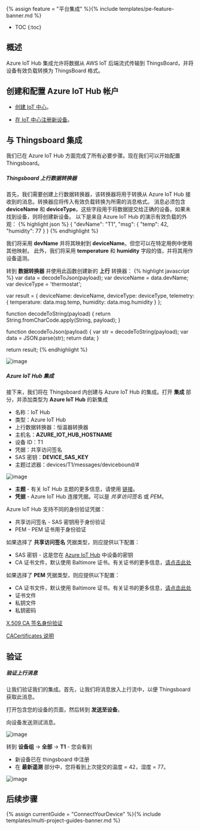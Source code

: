 {% assign feature = "平台集成" %}{% include templates/pe-feature-banner.md %}

* TOC
{:toc}


## 概述

Azure IoT Hub 集成允许将数据从 AWS IoT 后端流式传输到 ThingsBoard，并将设备有效负载转换为 ThingsBoard 格式。

  <object width="80%" data="/images/user-guide/integrations/azure/iot-hub-integration.svg"></object>

## 创建和配置 Azure IoT Hub 帐户

- [创建 IoT 中心](https://docs.microsoft.com/en-us/azure/iot-hub/iot-hub-create-through-portal#create-an-iot-hub)。

- [在 IoT 中心注册新设备](https://docs.microsoft.com/en-us/azure/iot-hub/iot-hub-create-through-portal#register-a-new-device-in-the-iot-hub)。

## 与 Thingsboard 集成
我们已在 Azure IoT Hub 方面完成了所有必要步骤。现在我们可以开始配置 Thingsboard。

##### Thingsboard 上行数据转换器

首先，我们需要创建上行数据转换器，该转换器将用于转换从 Azure IoT Hub 接收到的消息。转换器应将传入有效负载转换为所需的消息格式。
消息必须包含 **deviceName** 和 **deviceType**。这些字段用于将数据提交给正确的设备。如果未找到设备，则将创建新设备。
以下是来自 Azure IoT Hub 的演示有效负载的外观：
{% highlight json %}
{
    "devName": "T1",
    "msg": {
        "temp": 42,
        "humidity": 77
    }
}
{% endhighlight %}

我们将采用 **devName** 并将其映射到 **deviceName**。但您可以在特定用例中使用其他映射。
此外，我们将采用 **temperature** 和 **humidity** 字段的值，并将其用作设备遥测。

转到 **数据转换器** 并使用此函数创建新的 **上行** 转换器：
{% highlight javascript %}
var data = decodeToJson(payload);
var deviceName = data.devName;
var deviceType = 'thermostat';

var result = {
   deviceName: deviceName,
   deviceType: deviceType,
   telemetry: {
       temperature: data.msg.temp,
       humidity: data.msg.humidity
   }
};

function decodeToString(payload) {
   return String.fromCharCode.apply(String, payload);
}

function decodeToJson(payload) {
   var str = decodeToString(payload);
   var data = JSON.parse(str);
   return data;
}

return result;
{% endhighlight %}

![image](/images/user-guide/integrations/azure/iot-hub-converter.png)

##### Azure IoT Hub 集成

接下来，我们将在 Thingsboard 内创建与 Azure IoT Hub 的集成。打开 **集成** 部分，并添加类型为 **Azure IoT Hub** 的新集成

- 名称：IoT Hub
- 类型：Azure IoT Hub
- 上行数据转换器：恒温器转换器
- 主机名：**AZURE_IOT_HUB_HOSTNAME**
- 设备 ID：T1
- 凭据：共享访问签名
- SAS 密钥：**DEVICE_SAS_KEY**
- 主题过滤器：devices/T1/messages/devicebound/#

![image](/images/user-guide/integrations/azure/iot-hub-add-integration.png)

- **主题** - 有关 IoT Hub 主题的更多信息，请使用 [链接](https://docs.microsoft.com/en-us/azure/iot-hub/iot-hub-mqtt-support#receiving-cloud-to-device-messages)。
- **凭据** - Azure IoT Hub 连接凭据。可以是 *共享访问签名* 或 *PEM*。

Azure IoT Hub 支持不同的身份验证凭据：

- 共享访问签名 - SAS 密钥用于身份验证
- PEM - PEM 证书用于身份验证

如果选择了 **共享访问签名** 凭据类型，则应提供以下配置：
- SAS 密钥 - 这是您在 [Azure IoT Hub](https://docs.microsoft.com/en-us/azure/iot-edge/how-to-authenticate-downstream-device#symmetric-key-authentication) 中设备的密钥
- CA 证书文件，默认使用 Baltimore 证书。有关证书的更多信息，[请点击此处](https://docs.microsoft.com/en-us/azure/iot-hub/iot-hub-mqtt-support#tlsssl-configuration)

如果选择了 **PEM** 凭据类型，则应提供以下配置：

- CA 证书文件，默认使用 Baltimore 证书。有关证书的更多信息，[请点击此处](https://docs.microsoft.com/en-us/azure/iot-hub/iot-hub-mqtt-support#tlsssl-configuration)
- 证书文件
- 私钥文件
- 私钥密码

[X.509 CA 签名身份验证](https://docs.microsoft.com/en-us/azure/iot-edge/how-to-authenticate-downstream-device#x509-ca-signed-authentication)

[CACertificates 说明](https://github.com/Azure/azure-iot-sdk-c/tree/master/tools/CACertificates)

## 验证

##### 验证上行消息
让我们验证我们的集成。首先，让我们将消息放入上行流中，以便 Thingsboard 获取此消息。

打开包含您的设备的页面，然后转到 **发送至设备**。

向设备发送测试消息。

![image](/images/user-guide/integrations/azure/iot-hub-send-test-msg.png)


转到 **设备组** -> **全部** -> **T1** - 您会看到

- 新设备已在 thingsboard 中注册
- 在 **最新遥测** 部分中，您将看到上次提交的温度 = 42，湿度 = 77。

![image](/images/user-guide/integrations/azure/iot-hub-validate-telemetry.png)

## 后续步骤

{% assign currentGuide = "ConnectYourDevice" %}{% include templates/multi-project-guides-banner.md %}